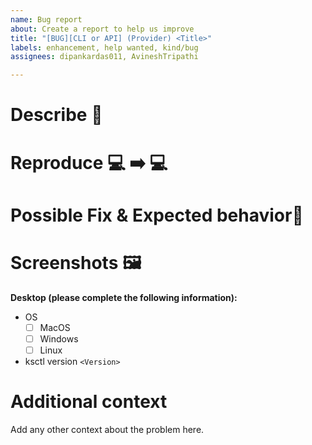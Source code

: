 ```yaml
---
name: Bug report
about: Create a report to help us improve
title: "[BUG][CLI or API] (Provider) <Title>"
labels: enhancement, help wanted, kind/bug
assignees: dipankardas011, AvineshTripathi

---
```


# Describe 🐞 
<!--A clear and concise description of what the bug is. -->

# Reproduce 💻 ➡️  💻 
<!-- Steps to reproduce the behavior -->

# Possible Fix & Expected behavior🔧 
<!-- A clear and concise description of what you expected to happen. -->

# Screenshots :framed_picture:
<!-- If applicable, add screenshots to help explain your problem. -->

**Desktop (please complete the following information):**
 - OS
   - [ ] MacOS
   - [ ] Windows
   - [ ] Linux
 - ksctl version `<Version>`

# Additional context
Add any other context about the problem here.
